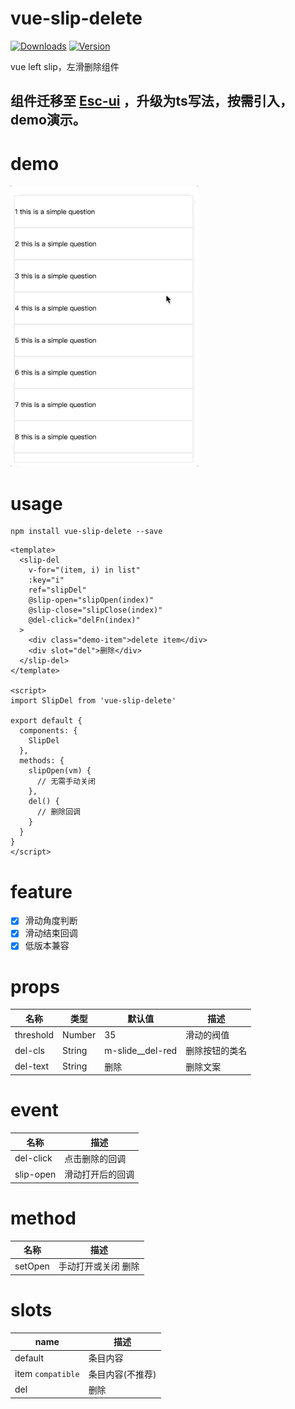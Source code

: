 # vue-slip-delete
<p>
  <a href="https://www.npmjs.com/package/vue-slip-delete"><img src="https://img.shields.io/npm/dm/vue-slip-delete.svg" alt="Downloads"></a>
  <a href="https://www.npmjs.com/package/vue-slip-delete"><img src="https://img.shields.io/npm/v/vue-slip-delete.svg" alt="Version"></a>
</p>

vue left slip，左滑删除组件

## 组件迁移至 [Esc-ui](https://competent-bose-f6b47c.netlify.com/#/slide-delete) ，升级为ts写法，按需引入，demo演示。

# demo

<img src="./src/assets/demo.gif" width="300px">

# usage
```
npm install vue-slip-delete --save
```

```vue
<template>
  <slip-del
    v-for="(item, i) in list"
    :key="i"
    ref="slipDel"
    @slip-open="slipOpen(index)"
    @slip-close="slipClose(index)"
    @del-click="delFn(index)"
  >
    <div class="demo-item">delete item</div>
    <div slot="del">删除</div>
  </slip-del>
</template>

<script>
import SlipDel from 'vue-slip-delete'

export default {
  components: {
    SlipDel
  },
  methods: {
    slipOpen(vm) {
      // 无需手动关闭
    },
    del() {
      // 删除回调
    }
  }
}
</script>
```
# feature
- [x] 滑动角度判断
- [x] 滑动结束回调
- [x] 低版本兼容

# props
名称|类型|默认值|描述
----|----|----|----
threshold|Number|35|滑动的阀值
del-cls|String|m-slide__del-red|删除按钮的类名
del-text|String|删除|删除文案

# event
名称|描述
----|----
del-click|点击删除的回调
slip-open|滑动打开后的回调

# method
名称|描述
----|----
setOpen|手动打开或关闭 删除

# slots
name|描述
----|----
default|条目内容
item `compatible` |条目内容(不推荐)
del|删除



